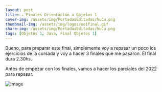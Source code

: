 ```yaml
---
layout: post
title: ☕ Finales Orientación a Objetos 1
cover-img: /assets/img/PortadasEditadas/huCu.png
thumbnail-img: /assets/img/logos/oo1final.gif
share-img: /assets/img/PortadasEditadas/huCu.png
tags: [Objetos 1, Java, Final Objetos 1]
---
```


Bueno, para preparar este final, simplemente voy a repasar un poco los ejercicios de la cursada y voy a hacer 3 finales que me pasaron. El final dura 2.30hs.

Antes de empezar con los finales, vamos a hacer los parciales del 2022 para repasar.

![image](https://github.com/Fabian-Martinez-Rincon/Fabian-Martinez-Rincon/assets/55964635/d8b720e4-1ef7-4a4b-aca5-d7a0d9767a3b)